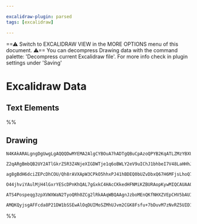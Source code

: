 ```yaml
---

excalidraw-plugin: parsed
tags: [excalidraw]

---
```

==⚠  Switch to EXCALIDRAW VIEW in the MORE OPTIONS menu of this document. ⚠== You can decompress Drawing data with the command palette: 'Decompress current Excalidraw file'. For more info check in plugin settings under 'Saving'


# Excalidraw Data

## Text Elements
%%
## Drawing
```compressed-json
N4KAkARALgngDgUwgLgAQQQDwMYEMA2AlgCYBOuA7hADTgQBuCpAzoQPYB2KqATLZMzYBXUtiRoIACyhQ4zZAHoFAc0JRJQgEYA6bGwC2CgF7N6hbEcK4OCtptbErHALRY8RMpWdx8Q1TdIEfARcZgRmBShcZQUebQAObQAGGjoghH0EDihmbgBtcDBQMBKIEm4IAHEAFiEeDgAtADEAOWwAUQAzNgBpfSEAGSN44gA2UdSSyFhECsJ9aKR+Usxu

Z2qARgBmbQB2UY2ATlGkrZ5R3Z4NjeXIGDWTje1q6oBWLY2eV9uIChJ1bhbeI7V48LaHHhJUbvF48L4/SQIQjKaTccZJH7WZTBbgYwoCKCkNgAawQAGE2Pg2KQKoTrMw4LhAtlJqVNLhsMTlEShBxiBSqTSJHSOAymVkoKzIJ1CPh8ABlWA4iSCDxSiDMQkkhAAdX+km4fHxGq1pMVMGV6FV5R+PJRHHCuTQN2NbEZ2DU92dSTxUwg3OEcAAksQn

ag8gBdH6dciZEPcDhCOU/Qh8rAVXApW3CPkO5hhxPJ41hBDEQ0bUZvDbxQ67H6MFjsLhoQ7xetMVicFqcMTcDa7Xbxao8XafQ4p5gAEXSUFL3EJQgQP00OeI7WCmWyBaT+B+QjgxFws7Lzt21VHHyShx9PGqPyIHGJCZ397YnLnaE6BDCP01R6EYYQIgfKpso6oysE8YSMQ2CaBc8TYJCnS1gg1SHDBQI8Aghzoa8164K81S4MQFYIK8uA4Zo6rM

O44jhviYAulMjH4lGxrYEScDPnKhQAL7gGxkC4HAcCKkedHFNMiKZBURAopKywMIQCAUAAQhyXI8nyArUhUADEnSGUZrIQNgIjMlAQazvoipEqSOlCugekbAgLkuSZZmkBZVkZOpnIBry/KUrpwrkKKjIWR55kSj5+hNLKCpKnRGqUjahSmdF2SxbZ2p6sQAJoEapSed51k5WaSUVNaZaKSVMXWQASsI9qOn2tWZZZ1kAPLup6fY+u1Xn1RkTScF

ATS4Pospeqg3zpXVWXWaN2TyoQRh0ZCg2lRkAAqWBQAAgnJzboMEnQKfNHXZVEpCHV5bAUIixHcbul1DYtGTtHyB33Y9IQnugTJElQW3DfoP3Azt8DJVpNXpTRRJygAGn2GxJHW8McZS+AAJpoic2ivIRozxLsc2lEYbAGNwkmQPQBCLn2fGgx9+hNYFeaAbDJnciQq3rYavqQLzxCKggXFoOTwukCQACybDEAgX24JowQA1++A/ulIsOTTxqqZS

AMQKQyjsgAFFcda8P21DW1bSSEwAlOqDUIMoSZMhUJvm2CGK8Fsfu+7bDuvM7zNvRZ5UID1UBNtuRalDGk0IK7aYyxwYFoLTGAcCravzqQi4/NgRAS6gC5LsaucyWgFc/MIUAPnRFfh6UdgAFYINgOTyrncDy4ryuqx+qAa1rpQcrHjA7VT+B636MzJWEwTd026pmZqBhQ7MaCFq9fpUu+6vfpXB+hIdq/T7PL18eAvH8BAEHhDT/G8UAA==
```
%%